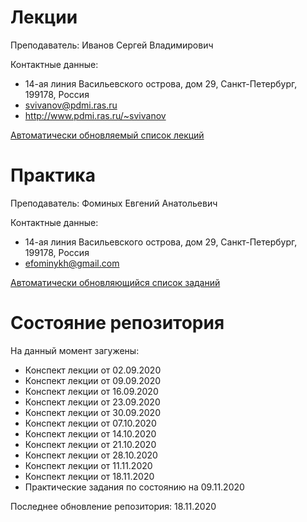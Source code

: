 # Лекции

Преподаватель: Иванов Сергей Владимирович

Контактные данные:
+ 14-ая линия Васильевского острова, дом 29, Санкт-Петербург, 199178, Россия
+ svivanov@pdmi.ras.ru
+ http://www.pdmi.ras.ru/~svivanov

[Автоматически обновляемый список лекций](http://www.pdmi.ras.ru/~svivanov/uni/uni.html)

# Практика

Преподаватель: Фоминых Евгений Анатольевич

Контактные данные:
+ 14-ая линия Васильевского острова, дом 29, Санкт-Петербург, 199178, Россия
+ efominykh@gmail.com

[Автоматически обновляющийся список заданий](http://mathcenter.spb.ru/nikaan/2020/topology3.pdf)

# Состояние репозитория

На данный момент загужены:
+ Конспект лекции от 02.09.2020
+ Конспект лекции от 09.09.2020
+ Конспект лекции от 16.09.2020
+ Конспект лекции от 23.09.2020
+ Конспект лекции от 30.09.2020
+ Конспект лекции от 07.10.2020
+ Конспект лекции от 14.10.2020
+ Конспект лекции от 21.10.2020
+ Конспект лекции от 28.10.2020
+ Конспект лекции от 11.11.2020
+ Конспект лекции от 18.11.2020
+ Практические задания по состоянию на 09.11.2020

Последнее обновление репозитория: 18.11.2020
